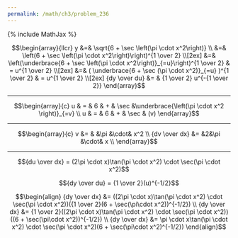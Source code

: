 ```yaml
---
permalink: /math/ch3/problem_236
---
```

{% include MathJax %}

$$\begin{array}{llcr}
    y &=& \sqrt{6 + \sec \left(\pi \cdot x^2\right)} \\
 &=& \left(6 + \sec \left(\pi \cdot x^2\right)\right)^{1 \over 2} \\[2ex]
  &=& \left(\underbrace{6 + \sec \left(\pi \cdot x^2\right)}_{=u}\right)^{1 \over 2} & = u^{1 \over 2} \\[2ex]
  &=& ( \underbrace{6 + \sec (\pi \cdot x^2)}_{=u} )^{1 \over 2} & = u^{1 \over 2} \\[2ex]
    {dy \over du} &= & {1 \over 2} u^{-{1 \over 2}}
\end{array}$$

<hr>

$$\begin{array}{c}
    u & = & 6 & + & \sec &\underbrace{\left(\pi \cdot x^2 \right)}_{=v} \\
    u & = & 6 & + & \sec & (v)
\end{array}$$

<hr>

$$\begin{array}{c}
            v &= & &\pi &\cdot& x^2 \\
{dv \over dx} &= &2&\pi &\cdot& x \\
\end{array}$$

<hr>

$${du \over dx} = (2\pi \cdot x)\tan(\pi \cdot x^2) \cdot \sec(\pi \cdot x^2)$$


$${dy \over du} = {1 \over 2}(u)^{-1/2}$$

$$\begin{align}
{dy \over dx} &= ((2\pi \cdot x)\tan(\pi \cdot x^2) \cdot \sec(\pi \cdot x^2))({1 \over 2}(6 + \sec(\pi\cdot x^2))^{-1/2}) \\
{dy \over dx} &= {1 \over 2}((2\pi \cdot x)\tan(\pi \cdot x^2) \cdot \sec(\pi \cdot x^2))((6 + \sec(\pi\cdot x^2))^{-1/2}) \\
{dy \over dx} &= \pi \cdot x\tan(\pi \cdot x^2) \cdot \sec(\pi \cdot x^2)(6 + \sec(\pi\cdot x^2)^{-1/2})
\end{align}$$
